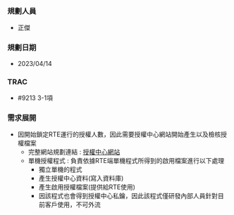 ### <div id="user">規劃人員</div>
* 正傑
  
### <div id="updatedate">規劃日期</div>
* 2023/04/14
  
### <div id="trac">TRAC</div>
* #9213 3-1項
  
### <div id="requirement">需求展開</div>
* 因開始鎖定RTE運行的授權人數，因此需要授權中心網站開始產生以及檢核授權檔案
  * 完整網站規劃連結 : [授權中心網站](../../../LICENSE/README.md)
  * 單機授權程式 : 負責依據RTE端單機程式所得到的啟用檔案進行以下處理
    * 獨立單機的程式
    * 產生授權中心資料(寫入資料庫)
    * 產生啟用授權檔案(提供給RTE使用)
    * 因該程式也會得到授權中心私鑰，因此該程式僅研發內部人員針對目前客戶使用，不可外流
